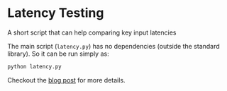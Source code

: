 # Latency Testing
A short script that can help comparing key input latencies

The main script (`latency.py`) has no dependencies (outside the standard library). So it can be run simply as:

```bash
python latency.py
```

Checkout the [blog post](www.inmoth.ca/keyboard-latency-testing.html) for more details.
